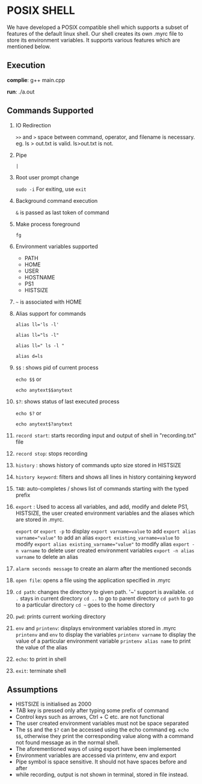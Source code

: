 # POSIX SHELL

We have developed a POSIX compatible shell which supports a subset of features of the default linux shell. Our shell creates its own .myrc file to store its environment variables. It supports various features which are mentioned below.

## Execution

**complie**: g++ main.cpp

**run**: ./a.out

## Commands Supported

1.  IO Redirection

    `>>` and `>`
    space between command, operator, and filename is necessary. eg. ls > out.txt is valid. ls>out.txt is not.

2.  Pipe

    `|`

3.  Root user prompt change

    `sudo -i`
    For exiting, use `exit`

4.  Background command execution

    `&` is passed as last token of command

5.  Make process foreground

    `fg`

6.  Environment variables supported
    - PATH
    - HOME
    - USER
    - HOSTNAME
    - PS1
    - HISTSIZE
7.  `~` is associated with HOME
8.  Alias support for commands

    `alias ll='ls -l'`

    `alias ll="ls -l"`

    `alias ll=" ls -l "`

    `alias d=ls`

9.  `$$` : shows pid of current process

    `echo $$` or

    `echo anytext$$anytext`

10. `$?`: shows status of last executed process

    `echo $?` or

    `echo anytext$?anytext`

11. `record start`: starts recording input and output of shell in "recording.txt" file

12. `record stop`: stops recording

13. `history` : shows history of commands upto size stored in HISTSIZE

14. `history keyword`: filters and shows all lines in history containing keyword

15. `TAB`: auto-completes / shows list of commands starting with the typed prefix

16. `export` : Used to access all variables, and add, modify and delete PS1, HISTSIZE, the user created environment variables and the aliases which are stored in .myrc.

    `export` or `export -p` to display
    `export varname=value` to add
    `export alias varname="value"` to add an alias
    `export existing_varname=value` to modify
    `export alias existing_varname="value"` to modify alias
    `export -n varname` to delete user created environment variables
    `export -n alias varname` to delete an alias

17. `alarm seconds message`
    to create an alarm after the mentioned seconds

18. `open file`: opens a file using the application specified in .myrc
19. `cd path`: changes the directory to given path. '~' support is available.
    `cd .` stays in current directory
    `cd ..` to go to parent directory
    `cd path` to go to a particular directory
    `cd ~` goes to the home directory
20. `pwd`: prints current working directory
21. `env` and `printenv`: displays environment variables stored in .myrc
    `printenv` and `env` to display the variables
    `printenv varname` to display the value of a particular environment variable
    `printenv alias name` to print the value of the alias
22. `echo`: to print in shell
23. `exit`: terminate shell

## Assumptions

- HISTSIZE is initialised as 2000
- TAB key is pressed only after typing some prefix of command
- Control keys such as arrows, Ctrl + C etc. are not functional
- The user created environment variables must not be space separated
- The `$$` and the `$?` can be accessed using the echo command eg. `echo $$`, otherwise they print the corresponding value along with a command not found message as in the normal shell.
- The aforementioned ways of using export have been implemented
- Environment variables are accessed via printenv, env and export
- Pipe symbol is space sensitive. It should not have spaces before and after
- while recording, output is not shown in terminal, stored in file instead.
